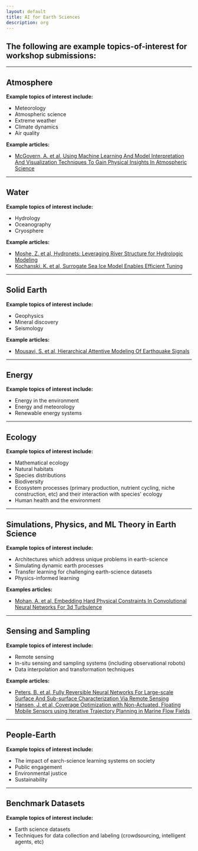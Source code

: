 ```yaml
---
layout: default
title: AI for Earth Sciences
description: org
---  
```


## The following are example topics-of-interest for workshop submissions: 

---  

## Atmosphere

<b>Example topics of interest include:</b> 

* Meteorology   
* Atmospheric science  
* Extreme weather  
* Climate dynamics      
* Air quality  

<b>Example articles:</b>  

* [McGovern, A. et al, Using Machine Learning And Model Interpretation And Visualization Techniques To Gain Physical Insights In Atmospheric Science](https://ai4earthscience.github.io/iclr-2020-workshop/papers/ai4earth16.pdf)  

---  

## Water   

<b>Example topics of interest include:</b>   

* Hydrology  
* Oceanography  
* Cryosphere  

<b>Example articles:</b>   

* [Moshe, Z. et al, Hydronets: Leveraging River Structure for Hydrologic Modeling](https://ai4earthscience.github.io/iclr-2020-workshop/papers/ai4earth04.pdf)  
* [Kochanski, K. et al, Surrogate Sea Ice Model Enables Efficient Tuning](https://ai4earthscience.github.io/iclr-2020-workshop/papers/ai4earth26.pdf)   

---  

## Solid Earth   

<b>Example topics of interest include:</b>   

* Geophysics  
* Mineral discovery  
* Seismology  

<b>Example articles:</b>   

* [Mousavi, S. et al, Hierarchical Attentive Modeling Of Earthquake Signals](https://www.researchgate.net/publication/343542274_HIERARCHICAL_ATTENTIVE_MODELING_OF_EARTH-_QUAKE_SIGNALS)

---  

## Energy  

<b>Example topics of interest include:</b> 

* Energy in the environment   
* Energy and meteorology 
* Renewable energy systems     

--- 

## Ecology     

<b>Example topics of interest include:</b>   

* Mathematical ecology
* Natural habitats  
* Species distributions  
* Biodiversity  
* Ecosystem processes (primary production, nutrient cycling, niche construction, etc) and their interaction with species' ecology  
* Human health and the environment    

---  

## Simulations, Physics, and ML Theory in Earth Science   

<b>Example topics of interest include:</b>   

* Architectures which address unique problems in earth-science   
* Simulating dynamic earth processes  
* Transfer learning for challenging earth-science datasets  
* Physics-informed learning  

<b>Examples articles:</b>   

* [Mohan, A. et al, Embedding Hard Physical Constraints In Convolutional Neural Networks For 3d Turbulence](https://ai4earthscience.github.io/iclr-2020-workshop/papers/ai4earth14.pdf)  

---  

## Sensing and Sampling    

<b>Example topics of interest include:</b>   

* Remote sensing  
* In-situ sensing and sampling systems (including observational robots)   
* Data interpolation and transformation techniques  

<b>Example articles:</b>   

* [Peters, B. et al, Fully Reversible Neural Networks For Large-scale Surface And Sub-surface Characterization Via Remote Sensing](https://ai4earthscience.github.io/iclr-2020-workshop/papers/ai4earth24.pdf)   
* [Hansen, J. et al, Coverage Optimization with Non-Actuated, Floating Mobile Sensors
using Iterative Trajectory Planning in Marine Flow Fields](https://www.cim.mcgill.ca/~mrl/pubs/jhansen/IROS2018.pdf)

---  

## People-Earth    

<b>Example topics of interest include:</b>   

* The impact of earch-science learning systems on society    
* Public engagement 
* Environmental justice  
* Sustainability    

--- 

## Benchmark Datasets  
<b>Example topics of interest include:</b>   

* Earth science datasets  
* Techniques for data collection and labeling (crowdsourcing, intelligent agents, etc)   



